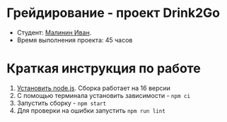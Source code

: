 # Грейдирование - проект Drink2Go

* Студент: [Малинин Иван](https://github.com/iKrekus).
* Время выполнения проекта: 45 часов
# Краткая инструкция по работе

1. [Установить node.js](https://nodejs.org/download/release/latest-v16.x/). Сборка работает на 16 версии
2. С помощью терминала установить зависимости - `npm ci`
3. Запустить сборку - `npm start`
4. Для проверки на ошибки запустить `npm run lint`
